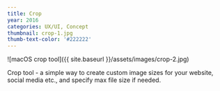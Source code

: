 ```yaml
---
title: Crop
year: 2016
categories: UX/UI, Concept
thumbnail: crop-1.jpg
thumb-text-color: '#222222'
---
```


![macOS crop tool]({{ site.baseurl }}/assets/images/crop-2.jpg)

<div class="text-block">
  <p>Crop tool - a simple way to create custom image sizes for your website, social media etc., and specify max file size if needed.</p>
</div>
